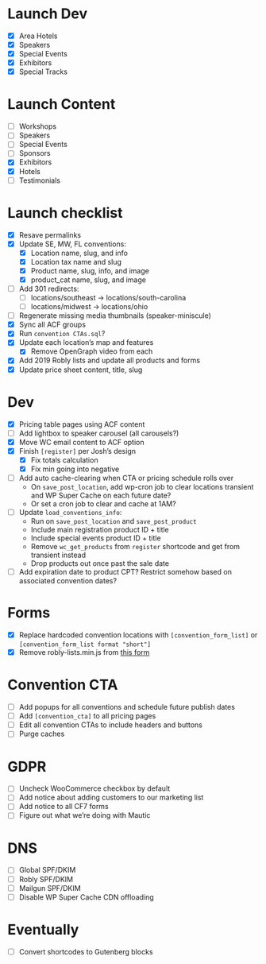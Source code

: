 # Launch Dev
- [x] Area Hotels
- [x] Speakers
- [x] Special Events
- [x] Exhibitors
- [x] Special Tracks

# Launch Content
- [ ] Workshops
- [ ] Speakers
- [ ] Special Events
- [ ] Sponsors
- [x] Exhibitors
- [x] Hotels
- [ ] Testimonials

# Launch checklist
- [x] Resave permalinks
- [x] Update SE, MW, FL conventions:
	- [x] Location name, slug, and info
	- [x] Location tax name and slug
	- [x] Product name, slug, info, and image
	- [x] product_cat name, slug, and image
- [ ] Add 301 redirects:
	- [ ] locations/southeast -> locations/south-carolina
	- [ ] locations/midwest -> locations/ohio
- [ ] Regenerate missing media thumbnails (speaker-miniscule)
- [x] Sync all ACF groups
- [x] Run `convention CTAs.sql`?
- [x] Update each location’s map and features
	- [x] Remove OpenGraph video from each
- [x] Add 2019 Robly lists and update all products and forms
- [x] Update price sheet content, title, slug

# Dev
- [x] Pricing table pages using ACF content
- [ ] Add lightbox to speaker carousel (all carousels?)
- [x] Move WC email content to ACF option
- [x] Finish `[register]` per Josh’s design
	- [x] Fix totals calculation
	- [x] Fix min going into negative
- [ ] Add auto cache-clearing when CTA or pricing schedule rolls over
	+ On `save_post_location`, add wp-cron job to clear locations transient and WP Super Cache on each future date?
	+ Or set a cron job to clear and cache at 1AM?
- [ ] Update `load_conventions_info`:
	+ Run on `save_post_location` and `save_post_product`
	+ Include main registration product ID + title
	+ Include special events product ID + title
	+ Remove `wc_get_products` from `register` shortcode and get from transient instead
	+ Drop products out once past the sale date
- [ ] Add expiration date to product CPT? Restrict somehow based on associated convention dates?

# Forms
- [x] Replace hardcoded convention locations with `[convention_form_list]` or `[convention_form_list format "short"]`
- [x] Remove robly-lists.min.js from [this form](https://greathomeschoolconventions.com/wp-admin/admin.php?page=wpcf7&post=57398&action=edit)

# Convention CTA
- [ ] Add popups for all conventions and schedule future publish dates
- [ ] Add `[convention_cta]` to all pricing pages
- [ ] Edit all convention CTAs to include headers and buttons
- [ ] Purge caches

# GDPR
- [ ] Uncheck WooCommerce checkbox by default
- [ ] Add notice about adding customers to our marketing list
- [ ] Add notice to all CF7 forms
- [ ] Figure out what we’re doing with Mautic

# DNS
- [ ] Global SPF/DKIM
- [ ] Robly SPF/DKIM
- [ ] Mailgun SPF/DKIM
- [ ] Disable WP Super Cache CDN offloading

# Eventually
- [ ] Convert shortcodes to Gutenberg blocks
